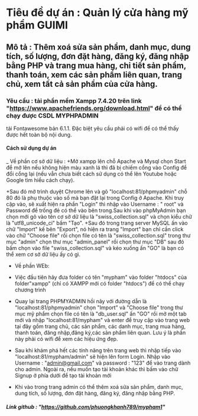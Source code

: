 # Tiêu đề dự án : Quản lý cửa hàng mỹ phẩm GUIMI

## Mô tả : Thêm xoá sửa sản phẩm, danh mục, dung tích, số lượng, đơn đặt hàng, đăng ký, đăng nhập bằng PHP và trang mua hàng, chi tiết sản phẩm, thanh toán, xem các sản phẩm liên quan, trang chủ, xem tất cả sản phẩm của cửa hàng.

### Yêu cầu : tải phần mềm Xampp 7.4.20 trên link "https://www.apachefriends.org/download.html" để có thể chạy được CSDL MYPHPADMIN
tải Fontawesome bản 6.1.1. Đặc biệt yêu cầu phải có wifi để có thể thấy được hết toàn bộ nội dung.

#### Cách sử dụng dự án
_ Về phần cơ sở dữ liệu :
+Mở xampp lên chỗ Apache và Mysql chọn Start để mở lên nếu không hiện màu xanh lá thì đã bị chiếm cổng vào Config để đổi cổng lại (nếu vẫn chưa biết cách sử dụng có thể lên Youtube hoặc Google tìm hiểu cách chạy).

+Sau đó mở trình duyệt Chrome lên và gõ "localhost:81/phpmyadmin" chỗ 80 đó là phụ thuộc vào số mà bạn đặt lại trong Config ở Apache. Khi truy cập vào, sẽ xuất hiện ra phần "Login" thì nhập vào Username : " root" và Password để trống đẻ có thể vào bên trong.Sau khi vào phpMyAdmin bạn chọn mới gõ vào tên cơ sở dữ liệu là "swiss_collection.sql" và chọn kiểu chữ là "utf8_unicode_ci" bấm "Tạo".
+Sau đó trong trang server MySQL ấn vào chữ "Import" kế bên "Export", nó hiện ra trang "Import" bạn chỉ cần click vào chữ "Choose file" rồi chọn file có tên là "swiss_collection.sql" trong thư mục "admin" chọn thư mục "admin_panel" rồi chọn thư mục "DB" sau đó bấm chọn vào file "swiss_collection.sql" và kéo xuống ấn "GO" là bạn có thể xem cơ sở dữ liệu ấy có gì.

- Về phần WEb: 

+ Việc đầu tiên hãy đưa folder có tên "mypham" vào folder "htdocs" của folder"xampp" (chỉ có XAMPP mới có folder "htdocs") để có thể chạy chương trình

+ Quay lại trang PHPMYADMIN hồi nãy với đường dẫn là "localhost:81/phpmyadmin" chọn "Import" và "Choose file" trong thư mục mỹ phẩm chọn file có tên là "db_user.sql" ấn "GO" rồi mở một tab mới và nhập "localhost:81/mypham" và enter để truy cập vào trang web tại đây gồm trang chủ, các sản phẩm, các danh mục, trang mua hàng, thanh toán, đăng nhập,đăng ký,các sản phẩm liên quan. Lưu ý là phần này phải có wifi để xem các hiệu ứng đẹp.

+ Sau khi khám phá hết các tính năng trên trang web thì nhập tiếp vào "localhost:81/mypham/admin" sẽ hiện lên form Login. Nhập vào Username : "admin@gmail.com" và password : "123" để vào trang dành cho admin. Ngoài ra, nếu muốn tạo tài khoản khác thì bấm vào chữ Signup ở phía dưới để tạo tài khoản mới

+ Khi vào trong trang admin có thể thêm xoá sửa sản phẩm, danh mục, dung tích, số lượng, đơn đặt hàng, đăng ký, đăng nhập bằng PHP.

##### Link github : "https://github.com/phuongkhanh789/mypham1"
